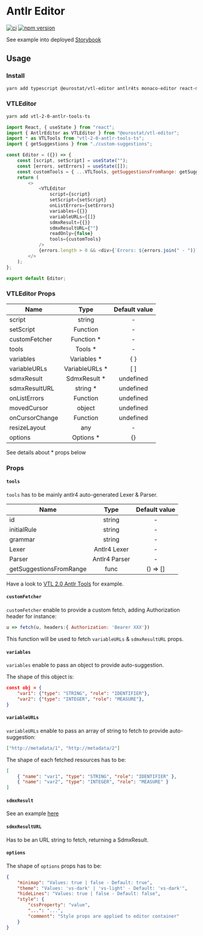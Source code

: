 # Antlr Editor

[![ci](https://github.com/eurostat/vtl-editor/actions/workflows/ci.yaml/badge.svg)](https://github.com/eurostat/vtl-editor/actions/workflows/ci.yaml)
[![npm version](https://badge.fury.io/js/%40eurostat%2Fvtl-editor.svg)](https://badge.fury.io/js/%40eurostat%2Fvtl-editor)

See example into deployed [Storybook](https://eurostat.github.io/vtl-editor/index.html)

## Usage

### Install

```bash
yarn add typescript @eurostat/vtl-editor antlr4ts monaco-editor react-monaco-editor
```

### VTLEditor

```bash
yarn add vtl-2-0-antlr-tools-ts
```

```javascript
import React, { useState } from "react";
import { AntlrEditor as VTLEditor } from "@eurostat/vtl-editor";
import * as VTLTools from "vtl-2-0-antlr-tools-ts";
import { getSuggestions } from "./custom-suggestions";

const Editor = ({}) => {
    const [script, setScript] = useState("");
    const [errors, setErrors] = useState([]);
    const customTools = { ...VTLTools, getSuggestionsFromRange: getSuggestions };
    return (
        <>
            <VTLEditor
                script={script}
                setScript={setScript}
                onListErrors={setErrors}
                variables={{}}
                variableURLs={[]}
                sdmxResult={{}}
                sdmxResultURL={""}
                readOnly={false}
                tools={customTools}
            />
            {errors.length > 0 && <div>{`Errors: ${errors.join(" - ")}`}</div>}
        </>
    );
};

export default Editor;
```

### VTLEditor Props

| Name           |      Type       | Default value |
| -------------- | :-------------: | :-----------: |
| script         |     string      |       -       |
| setScript      |    Function     |       -       |
| customFetcher  |   Function \*   |       -       |
| tools          |    Tools \*     |       -       |
| variables      |  Variables \*   |      { }      |
| variableURLs   | VariableURLs \* |      [ ]      |
| sdmxResult     |  SdmxResult \*  |   undefined   |
| sdmxResultURL  |    string \*    |   undefined   |
| onListErrors   |    Function     |   undefined   |
| movedCursor    |     object      |   undefined   |
| onCursorChange |    Function     |   undefined   |
| resizeLayout   |       any       |       -       |
| options        |   Options \*    |      {}       |

See details about \* props below

### Props

#### `tools`

`tools` has to be mainly antlr4 auto-generated Lexer & Parser.

| Name                    |     Type      | Default value |
| ----------------------- | :-----------: | :-----------: |
| id                      |    string     |       -       |
| initialRule             |    string     |       -       |
| grammar                 |    string     |       -       |
| Lexer                   | Antlr4 Lexer  |       -       |
| Parser                  | Antlr4 Parser |       -       |
| getSuggestionsFromRange |     func      |   () => []    |

Have a look to [VTL 2.0 Antlr Tools](https://github.com/NicoLaval/vtl-2-0-antlr-tools-ts) for example.

#### `customFetcher`

`customFetcher` enable to provide a custom fetch, adding Authorization header for instance:

```javascript
u => fetch(u, headers:{ Authorization: 'Bearer XXX'})
```

This function will be used to fetch `variableURLs` & `sdmxResultURL` props.

#### `variables`

`variables` enable to pass an object to provide auto-suggestion.

The shape of this object is:

```json
const obj = {
    "var1": {"type": "STRING", "role": "IDENTIFIER"},
    "var2": {"type": "INTEGER", "role": "MEASURE"},
}
```

#### `variableURLs`

`variableURLs` enable to pass an array of string to fetch to provide auto-suggestion:

```json
["http://metadata/1", "http://metadata/2"]
```

The shape of each fetched resources has to be:

```json
[
    { "name": "var1", "type": "STRING", "role": "IDENTIFIER" },
    { "name": "var2", "type": "INTEGER", "role": "MEASURE" }
]
```

#### `sdmxResult`

See an example [here](https://github.com/eurostat/vtl-editor/blob/master/src/stories/sdmxResult.json)

#### `sdmxResultURL`

Has to be an URL string to fetch, returning a SdmxResult.

#### `options`

The shape of `options` props has to be:

```json
{
    "minimap": "Values: true | false - Default: true",
    "theme": "Values: 'vs-dark' | 'vs-light' - Default: 'vs-dark'",
    "hideLines": "Values: true | false - Default: false",
    "style": {
        "cssProperty": "value",
        "...": "...",
        "comment": "Style props are applied to editor container"
    }
}
```
